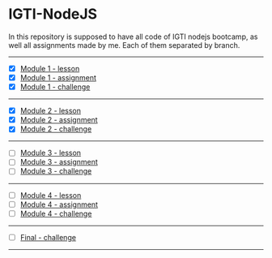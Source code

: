# IGTI-NodeJS

In this repository is supposed to have all code of IGTI nodejs bootcamp, as well all assignments made by me. Each of them separated by branch.

---

- [x] [Module 1 - lesson](https://github.com/Felipe-Borba/IGTI-NodeJS/tree/module-1_lesson)
- [x] [Module 1 - assignment](https://github.com/Felipe-Borba/IGTI-NodeJS/tree/module-1_assignment)
- [x] [Module 1 - challenge](https://github.com/Felipe-Borba/IGTI-NodeJS/tree/module-1_challenge)

---

- [x] [Module 2 - lesson](<https://github.com/Felipe-Borba/IGTI-NodeJS/blob/main/course%20pack/Apostila%20%E2%80%93%20M%C3%B3dulo%202%20%E2%80%93%20Bootcamp%20Desenvolvedor(a)%20NodeJs.pdf>)
- [x] [Module 2 - assignment](https://github.com/Felipe-Borba/IGTI-NodeJS/tree/module-2_assignment)
- [x] [Module 2 - challenge](https://github.com/Felipe-Borba/IGTI-NodeJS/tree/module-2_challenge)

---

- [ ] [Module 3 - lesson](https://github.com/Felipe-Borba/IGTI-NodeJS/tree/module-4_lesson)
- [ ] [Module 3 - assignment](https://github.com/Felipe-Borba/IGTI-NodeJS/tree/module-3_assignment)
- [ ] [Module 3 - challenge](https://github.com/Felipe-Borba/IGTI-NodeJS/tree/module-3_challenge)

---

- [ ] [Module 4 - lesson](https://github.com/Felipe-Borba/IGTI-NodeJS/tree/module-4_lesson)
- [ ] [Module 4 - assignment](https://github.com/Felipe-Borba/IGTI-NodeJS/tree/module-4_assignment)
- [ ] [Module 4 - challenge](https://github.com/Felipe-Borba/IGTI-NodeJS/tree/module-4_challenge)

---

- [ ] [Final - challenge]()

---
